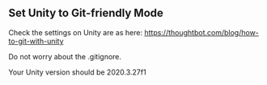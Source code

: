 ## Set Unity to Git-friendly Mode

Check the settings on Unity are as here: https://thoughtbot.com/blog/how-to-git-with-unity

Do not worry about the .gitignore.

Your Unity version should be 2020.3.27f1